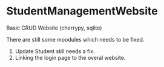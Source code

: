 # StudentManagementWebsite
Basic CRUD Website (cherrypy, sqlite)

There are still some moodules which needs to be fixed.
1. Update Student still needs a fix.
2. Linking the login page to the overal website.
